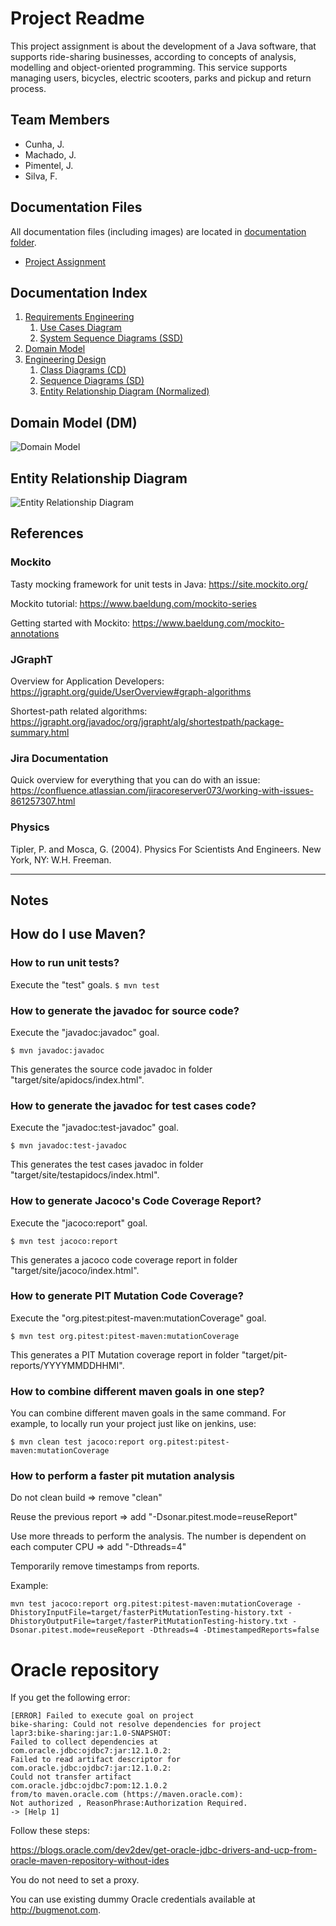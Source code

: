 # Project Readme #

This project assignment is about the development of a Java software, that supports ride-sharing businesses, according to concepts of analysis, modelling and object-oriented programming. This service supports managing users, bicycles, electric scooters, parks and pickup and return process.

## Team Members ##

* Cunha, J.
* Machado, J.
* Pimentel, J.
* Silva, F.

## Documentation Files ##

All documentation files (including images) are located in [documentation folder](./documentation/).
- [Project Assignment](documentation/Assignment.md)

## Documentation Index ##

1. [Requirements Engineering](./documentation/Requirements.md)
    1. [Use Cases Diagram](./documentation/DUC.png)
    2. [System Sequence Diagrams (SSD)](./documentation/Requirements.md)
2. [Domain Model](./documentation/DM_v2.png)
3. [Engineering Design](./documentation/OODesign.md)
    1. [Class Diagrams (CD)](./documentation/ClassDiagrams.md)
    2. [Sequence Diagrams (SD)](./documentation/SequenceDiagrams.md)
    3. [Entity Relationship Diagram (Normalized)](./documentation/ERD.png)


## Domain Model (DM) ##

![Domain Model](./documentation/DM_v2.png)

## Entity Relationship Diagram ##

![Entity Relationship Diagram](./documentation/ERD.png)

## References ##

### Mockito ###

Tasty mocking framework for unit tests in Java: https://site.mockito.org/

Mockito tutorial: https://www.baeldung.com/mockito-series

Getting started with Mockito: https://www.baeldung.com/mockito-annotations

### JGraphT ###

Overview for Application Developers: https://jgrapht.org/guide/UserOverview#graph-algorithms

Shortest-path related algorithms: https://jgrapht.org/javadoc/org/jgrapht/alg/shortestpath/package-summary.html

### Jira Documentation ###

Quick overview for everything that you can do with an issue: https://confluence.atlassian.com/jiracoreserver073/working-with-issues-861257307.html

### Physics ###

Tipler, P. and Mosca, G. (2004). Physics For Scientists And Engineers. New York, NY: W.H. Freeman.

-----------------------

## Notes ##

## How do I use Maven? ##

### How to run unit tests? ###

Execute the "test" goals.
`$ mvn test`

### How to generate the javadoc for source code? ###

Execute the "javadoc:javadoc" goal.

`$ mvn javadoc:javadoc`

This generates the source code javadoc in folder "target/site/apidocs/index.html".

### How to generate the javadoc for test cases code? ###

Execute the "javadoc:test-javadoc" goal.

`$ mvn javadoc:test-javadoc`

This generates the test cases javadoc in folder "target/site/testapidocs/index.html".

### How to generate Jacoco's Code Coverage Report? ###

Execute the "jacoco:report" goal.

`$ mvn test jacoco:report`

This generates a jacoco code coverage report in folder "target/site/jacoco/index.html".

### How to generate PIT Mutation Code Coverage? ###

Execute the "org.pitest:pitest-maven:mutationCoverage" goal.

`$ mvn test org.pitest:pitest-maven:mutationCoverage`

This generates a PIT Mutation coverage report in folder "target/pit-reports/YYYYMMDDHHMI".

### How to combine different maven goals in one step? ###

You can combine different maven goals in the same command. For example, to locally run your project just like on jenkins, use:

`$ mvn clean test jacoco:report org.pitest:pitest-maven:mutationCoverage`

### How to perform a faster pit mutation analysis ###

Do not clean build => remove "clean"

Reuse the previous report => add "-Dsonar.pitest.mode=reuseReport"

Use more threads to perform the analysis. The number is dependent on each computer CPU => add "-Dthreads=4"

Temporarily remove timestamps from reports.

Example:

`mvn test jacoco:report org.pitest:pitest-maven:mutationCoverage -DhistoryInputFile=target/fasterPitMutationTesting-history.txt -DhistoryOutputFile=target/fasterPitMutationTesting-history.txt -Dsonar.pitest.mode=reuseReport -Dthreads=4 -DtimestampedReports=false`

# Oracle repository #

If you get the following error:

```
[ERROR] Failed to execute goal on project 
bike-sharing: Could not resolve dependencies for project 
lapr3:bike-sharing:jar:1.0-SNAPSHOT: 
Failed to collect dependencies at 
com.oracle.jdbc:ojdbc7:jar:12.1.0.2: 
Failed to read artifact descriptor for 
com.oracle.jdbc:ojdbc7:jar:12.1.0.2: 
Could not transfer artifact 
com.oracle.jdbc:ojdbc7:pom:12.1.0.2 
from/to maven.oracle.com (https://maven.oracle.com): 
Not authorized , ReasonPhrase:Authorization Required. 
-> [Help 1]
```

Follow these steps:

https://blogs.oracle.com/dev2dev/get-oracle-jdbc-drivers-and-ucp-from-oracle-maven-repository-without-ides

You do not need to set a proxy.

You can use existing dummy Oracle credentials available at http://bugmenot.com.
